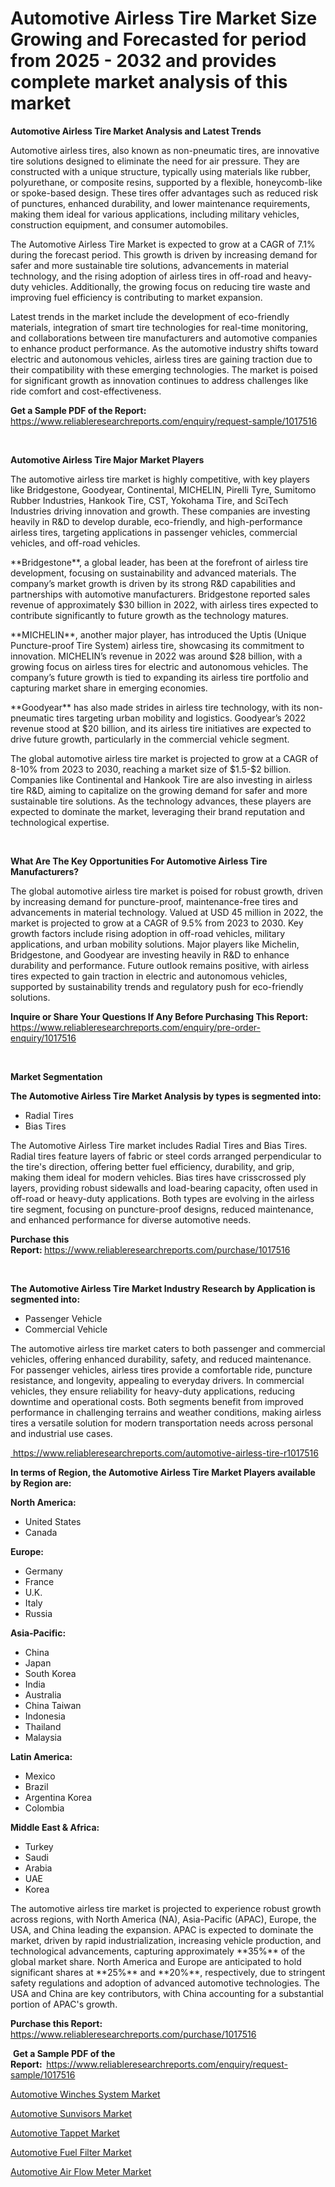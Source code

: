 <p><h1>Automotive Airless Tire Market Size Growing and Forecasted for period from 2025 - 2032 and provides complete market analysis of this market</h1></p><p><strong>Automotive Airless Tire Market Analysis and Latest Trends</strong></p>
<p><p>Automotive airless tires, also known as non-pneumatic tires, are innovative tire solutions designed to eliminate the need for air pressure. They are constructed with a unique structure, typically using materials like rubber, polyurethane, or composite resins, supported by a flexible, honeycomb-like or spoke-based design. These tires offer advantages such as reduced risk of punctures, enhanced durability, and lower maintenance requirements, making them ideal for various applications, including military vehicles, construction equipment, and consumer automobiles.</p><p>The Automotive Airless Tire Market is expected to grow at a CAGR of 7.1% during the forecast period. This growth is driven by increasing demand for safer and more sustainable tire solutions, advancements in material technology, and the rising adoption of airless tires in off-road and heavy-duty vehicles. Additionally, the growing focus on reducing tire waste and improving fuel efficiency is contributing to market expansion.</p><p>Latest trends in the market include the development of eco-friendly materials, integration of smart tire technologies for real-time monitoring, and collaborations between tire manufacturers and automotive companies to enhance product performance. As the automotive industry shifts toward electric and autonomous vehicles, airless tires are gaining traction due to their compatibility with these emerging technologies. The market is poised for significant growth as innovation continues to address challenges like ride comfort and cost-effectiveness.</p></p>
<p><strong>Get a Sample PDF of the Report:&nbsp;</strong> <a href="https://www.reliableresearchreports.com/enquiry/request-sample/1017516?utm_campaign=33&utm_medium=2&utm_source=Github&utm_content=ia&utm_term=22012025&utm_id=automotive-airless-tire">https://www.reliableresearchreports.com/enquiry/request-sample/1017516</a></p>
<p>&nbsp;</p>
<p><strong>Automotive Airless Tire Major Market Players</strong></p>
<p><p>The automotive airless tire market is highly competitive, with key players like Bridgestone, Goodyear, Continental, MICHELIN, Pirelli Tyre, Sumitomo Rubber Industries, Hankook Tire, CST, Yokohama Tire, and SciTech Industries driving innovation and growth. These companies are investing heavily in R&D to develop durable, eco-friendly, and high-performance airless tires, targeting applications in passenger vehicles, commercial vehicles, and off-road vehicles.</p><p>**Bridgestone**, a global leader, has been at the forefront of airless tire development, focusing on sustainability and advanced materials. The company’s market growth is driven by its strong R&D capabilities and partnerships with automotive manufacturers. Bridgestone reported sales revenue of approximately $30 billion in 2022, with airless tires expected to contribute significantly to future growth as the technology matures.</p><p>**MICHELIN**, another major player, has introduced the Uptis (Unique Puncture-proof Tire System) airless tire, showcasing its commitment to innovation. MICHELIN’s revenue in 2022 was around $28 billion, with a growing focus on airless tires for electric and autonomous vehicles. The company’s future growth is tied to expanding its airless tire portfolio and capturing market share in emerging economies.</p><p>**Goodyear** has also made strides in airless tire technology, with its non-pneumatic tires targeting urban mobility and logistics. Goodyear’s 2022 revenue stood at $20 billion, and its airless tire initiatives are expected to drive future growth, particularly in the commercial vehicle segment.</p><p>The global automotive airless tire market is projected to grow at a CAGR of 8-10% from 2023 to 2030, reaching a market size of $1.5-$2 billion. Companies like Continental and Hankook Tire are also investing in airless tire R&D, aiming to capitalize on the growing demand for safer and more sustainable tire solutions. As the technology advances, these players are expected to dominate the market, leveraging their brand reputation and technological expertise.</p></p>
<p>&nbsp;</p>
<p><strong>What Are The Key Opportunities For Automotive Airless Tire Manufacturers?</strong></p>
<p><p>The global automotive airless tire market is poised for robust growth, driven by increasing demand for puncture-proof, maintenance-free tires and advancements in material technology. Valued at USD 45 million in 2022, the market is projected to grow at a CAGR of 9.5% from 2023 to 2030. Key growth factors include rising adoption in off-road vehicles, military applications, and urban mobility solutions. Major players like Michelin, Bridgestone, and Goodyear are investing heavily in R&D to enhance durability and performance. Future outlook remains positive, with airless tires expected to gain traction in electric and autonomous vehicles, supported by sustainability trends and regulatory push for eco-friendly solutions.</p></p>
<p><strong>Inquire or Share Your Questions If Any Before Purchasing This Report:</strong> <a href="https://www.reliableresearchreports.com/enquiry/pre-order-enquiry/1017516?utm_campaign=33&utm_medium=2&utm_source=Github&utm_content=ia&utm_term=22012025&utm_id=automotive-airless-tire">https://www.reliableresearchreports.com/enquiry/pre-order-enquiry/1017516</a></p>
<p>&nbsp;</p>
<p><strong>Market Segmentation</strong></p>
<p><strong>The Automotive Airless Tire Market Analysis by types is segmented into:</strong></p>
<p><ul><li>Radial Tires</li><li>Bias Tires</li></ul></p>
<p><p>The Automotive Airless Tire market includes Radial Tires and Bias Tires. Radial tires feature layers of fabric or steel cords arranged perpendicular to the tire's direction, offering better fuel efficiency, durability, and grip, making them ideal for modern vehicles. Bias tires have crisscrossed ply layers, providing robust sidewalls and load-bearing capacity, often used in off-road or heavy-duty applications. Both types are evolving in the airless tire segment, focusing on puncture-proof designs, reduced maintenance, and enhanced performance for diverse automotive needs.</p></p>
<p><strong>Purchase this Report:&nbsp;</strong><a href="https://www.reliableresearchreports.com/purchase/1017516?utm_campaign=33&utm_medium=2&utm_source=Github&utm_content=ia&utm_term=22012025&utm_id=automotive-airless-tire">https://www.reliableresearchreports.com/purchase/1017516</a></p>
<p>&nbsp;</p>
<p><strong>The Automotive Airless Tire Market Industry Research by Application is segmented into:</strong></p>
<p><ul><li>Passenger Vehicle</li><li>Commercial Vehicle</li></ul></p>
<p><p>The automotive airless tire market caters to both passenger and commercial vehicles, offering enhanced durability, safety, and reduced maintenance. For passenger vehicles, airless tires provide a comfortable ride, puncture resistance, and longevity, appealing to everyday drivers. In commercial vehicles, they ensure reliability for heavy-duty applications, reducing downtime and operational costs. Both segments benefit from improved performance in challenging terrains and weather conditions, making airless tires a versatile solution for modern transportation needs across personal and industrial use cases.</p></p>
<p><a href="https://www.reliableresearchreports.com/automotive-airless-tire-r1017516?utm_campaign=33&utm_medium=2&utm_source=Github&utm_content=ia&utm_term=22012025&utm_id=automotive-airless-tire">&nbsp;https://www.reliableresearchreports.com/automotive-airless-tire-r1017516</a></p>
<p><strong>In terms of Region, the Automotive Airless Tire Market Players available by Region are:</strong></p>
<p>
    <p> <strong> North America: </strong>
        <ul>
            <li>United States</li>
            <li>Canada</li>
        </ul>
        </p> 
    <p> <strong> Europe: </strong>
        <ul>
            <li>Germany</li>
            <li>France</li>
            <li>U.K.</li>
            <li>Italy</li>
            <li>Russia</li>
        </ul>
        </p> 
    <p> <strong> Asia-Pacific: </strong>
        <ul>
            <li>China</li>
            <li>Japan</li>
            <li>South Korea</li>
            <li>India</li>
            <li>Australia</li>
            <li>China Taiwan</li>
            <li>Indonesia</li>
            <li>Thailand</li>
            <li>Malaysia</li>
        </ul>
        </p> 
    <p> <strong> Latin America: </strong>
        <ul>
            <li>Mexico</li>
            <li>Brazil</li>
            <li>Argentina Korea</li>
            <li>Colombia</li>
        </ul>
        </p> 
    <p> <strong> Middle East & Africa: </strong>
        <ul>
            <li>Turkey</li>
            <li>Saudi</li>
            <li>Arabia</li>
            <li>UAE</li>
            <li>Korea</li>
        </ul>
    </p>
    </p>
<p><p>The automotive airless tire market is projected to experience robust growth across regions, with North America (NA), Asia-Pacific (APAC), Europe, the USA, and China leading the expansion. APAC is expected to dominate the market, driven by rapid industrialization, increasing vehicle production, and technological advancements, capturing approximately **35%** of the global market share. North America and Europe are anticipated to hold significant shares at **25%** and **20%**, respectively, due to stringent safety regulations and adoption of advanced automotive technologies. The USA and China are key contributors, with China accounting for a substantial portion of APAC's growth.</p></p>
<p><strong>Purchase this Report: </strong><a href="https://www.reliableresearchreports.com/purchase/1017516?utm_campaign=33&utm_medium=2&utm_source=Github&utm_content=ia&utm_term=22012025&utm_id=automotive-airless-tire">https://www.reliableresearchreports.com/purchase/1017516</a></p>
<p>&nbsp;<strong>Get a Sample PDF of the Report:&nbsp;&nbsp;</strong><a href="https://www.reliableresearchreports.com/enquiry/request-sample/1017516?utm_campaign=33&utm_medium=2&utm_source=Github&utm_content=ia&utm_term=22012025&utm_id=automotive-airless-tire">https://www.reliableresearchreports.com/enquiry/request-sample/1017516</a></p>
<p><strong></strong></p>
<p><p><a href="https://github.com/rosalinebhakta48/Market-Research-Report-List-1/blob/main/automotive-winches-system-market.md?utm_campaign=33&utm_medium=2&utm_source=Github&utm_content=ia&utm_term=22012025&utm_id=automotive-airless-tire">Automotive Winches System Market</a></p><p><a href="https://github.com/chongseney974/Market-Research-Report-List-1/blob/main/automotive-sunvisors-market.md?utm_campaign=33&utm_medium=2&utm_source=Github&utm_content=ia&utm_term=22012025&utm_id=automotive-airless-tire">Automotive Sunvisors Market</a></p><p><a href="https://github.com/nathaliehurles7142/Market-Research-Report-List-1/blob/main/automotive-tappet-market.md?utm_campaign=33&utm_medium=2&utm_source=Github&utm_content=ia&utm_term=22012025&utm_id=automotive-airless-tire">Automotive Tappet Market</a></p><p><a href="https://github.com/darenph8er/Market-Research-Report-List-1/blob/main/automotive-fuel-filter-market.md?utm_campaign=33&utm_medium=2&utm_source=Github&utm_content=ia&utm_term=22012025&utm_id=automotive-airless-tire">Automotive Fuel Filter Market</a></p><p><a href="https://github.com/ElviraLeka1962/Market-Research-Report-List-1/blob/main/automotive-air-flow-meter-market.md?utm_campaign=33&utm_medium=2&utm_source=Github&utm_content=ia&utm_term=22012025&utm_id=automotive-airless-tire">Automotive Air Flow Meter Market</a></p></p>